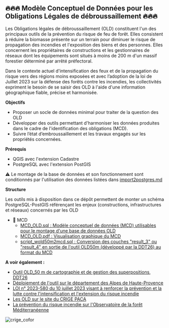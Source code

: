 ## 🔥🔥🔥 Modèle Conceptuel de Données pour les Obligations Légales de débroussaillement 🔥🔥🔥

Les Obligations légales de débroussaillement (OLD) constituent l'un des principaux outils de la prévention du risque de feu de forêt. 
Elles consistent à réduire la biomasse présente sur un terrain pour diminuer le risque de propagation des incendies et l'exposition des biens et des personnes. Elles concernent les propriétaires de constructions et les gestionnaires de réseaux dont les équipements sont situés à moins de 200 m d'un massif forestier déterminé par arrêté préfectoral.   

Dans le contexte actuel d'intensification des feux et de la propagation du risque vers des régions moins exposées et avec l’adoption de la loi de Juillet 2023 sur la défense des forêts contre les incendies, les collectivités expriment le besoin de se saisir des OLD à l'aide d'une information géographique fiable, précise et harmonisée.   

**Objectifs**

* Proposer un socle de données minimal pour traiter de la question des OLD 
* Développer des outils permettant d'harmoniser les données produites dans le cadre de l'identification des obligations (MCD). 
* Suivre l’état d’embroussaillement et les travaux engagés sur les propriétés concernées.

**Prérequis**

* QGIS avec l'extension Cadastre
* PostgreSQL avec l'extension PostGIS 

⚠️ Le montage de la base de données et son fonctionnement sont conditionnés par l'utilisation des données listées dans [import2postgres.md](https://github.com/CRIGE-PACA-lab/OLD_crige/blob/main/readme.md)

**Structure**

Les outils mis à disposition dans ce dépôt permettent de monter un schéma PostgreSQL-PostGIS référençant les enjeux (constructions, infrastructures et réseaux) concernés par les OLD 
 
* 📂 MCD 
	* [MCD_OLD.sql : Modèle conceptuel de données (MCD) utilisables pour le montage d'une base de données OLD](https://github.com/CRIGE-PACA-lab/OLD_PACA_CRIGE_CommunesForestieres/blob/main/MCD/MCD_OLD.sql)
	* [MCD_OLD.pdf : Visualisation graphique du MCD](https://github.com/CRIGE-PACA-lab/OLD_PACA_CRIGE_CommunesForestieres/blob/main/MCD/MCD_OLD.pdf)
	* [script_wold50m2mcd.sql : Conversion des couches "result_3" ou "result_4" en sortie de l'outil OLD50m (développé par la DDT26) au format du MCD](https://github.com/CRIGE-PACA-lab/OLD_PACA_CRIGE_CommunesForestieres/blob/main/MCD/script_wold50m2mcd.sql)

**A voir également :**

* [Outil OLD_50 m de cartographie et de gestion des superpositions, DDT26](https://gitlab-forge.din.developpement-durable.gouv.fr/pub/dd/ddt-26-public/old50m)
* [Déploiement de l'outil sur le département des Alpes de Haute-Provence](https://lizmap.crige-paca.org/index.php/view/map?repository=projetold&project=old_04) 
* [LOI n° 2023-580 du 10 juillet 2023 visant à renforcer la prévention et la lutte contre l'intensification et l'extension du risque incendie](https://www.legifrance.gouv.fr/jorf/id/JORFTEXT000047805414)
* [Les OLD sur le site du CRIGE PACA](https://www.crige-paca.org/projet/obligations-legales-de-debroussaillement/#presentation)
* [La prévention du risque incendie sur l'Observatoire de la forêt Méditerranéenne](https://www.ofme.org/textes.php3?IDRub=18&IDS=84)




![crige_cofor](https://www.crige-paca.org/wp-content/uploads/2025/02/logo_crige_cofor.png)

